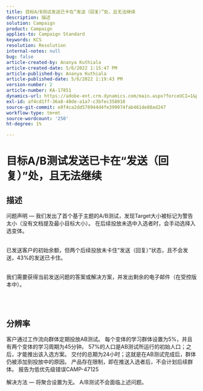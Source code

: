 ```yaml
---
title: 目标A/B测试发送已卡在“发送（回复）”处，且无法继续
description: 描述
solution: Campaign
product: Campaign
applies-to: Campaign Standard
keywords: KCS
resolution: Resolution
internal-notes: null
bug: false
article-created-by: Ananya Kuthiala
article-created-date: 5/6/2022 1:15:47 PM
article-published-by: Ananya Kuthiala
article-published-date: 5/6/2022 1:19:43 PM
version-number: 2
article-number: KA-17851
dynamics-url: https://adobe-ent.crm.dynamics.com/main.aspx?forceUCI=1&pagetype=entityrecord&etn=knowledgearticle&id=ff3f8d9f-3ecd-ec11-a7b5-0022480b639b
exl-id: af4cd1ff-36a8-40de-a1a7-c3bfec358018
source-git-commit: e8f4ca2dd578944d4fe399074fab461de88ad247
workflow-type: tm+mt
source-wordcount: '250'
ht-degree: 1%

---
```


# 目标A/B测试发送已卡在“发送（回复）”处，且无法继续

## 描述

问题声明 — 我们发出了首个基于主题的A/B测试，发现Target大小被标记为警告太小（没有文档提及最小目标大小）。 在后续投放未选中入选者时，会手动选择入选变体。

<br>已发送客户的初始余额，但两个后续投放未卡住“发送（回复）”状态，且不会发送，43%的发送已卡住。

<br>我们需要获得当前发送问题的答案或解决方案，并发出剩余的电子邮件（在受控版本中）。

<br> 

## 分辨率


客户通过工作流向群体定期投放AB测试。 每个变体的学习群体设置为5%，并且有两个变体的学习周期为45分钟。 57%的人口是AB测试所运行的初始人口；之后，才能推出该入选方案。 交付的总期为24小时；这就是在AB测试完成后，群体仍被添加到投放中的原因。 产品存在限制，即在推送入选者后，不会计划后续群体。 报告为低优先级错误CAMP-47125

解决方法 — 将聚合设置为无。 A/B测试不会面临上述问题。
